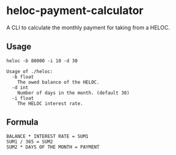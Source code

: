 # heloc-payment-calculator

A CLI to calculate the monthly payment for taking from a HELOC.

## Usage

`heloc -b 80000 -i 10 -d 30`

``` text
Usage of ./heloc:
  -b float
    The owed balance of the HELOC.
  -d int
    Number of days in the month. (default 30)
  -i float
    The HELOC interest rate.
```

## Formula

``` text
BALANCE * INTEREST RATE = SUM1
SUM1 / 365 = SUM2
SUM2 * DAYS OF THE MONTH = PAYMENT
```
